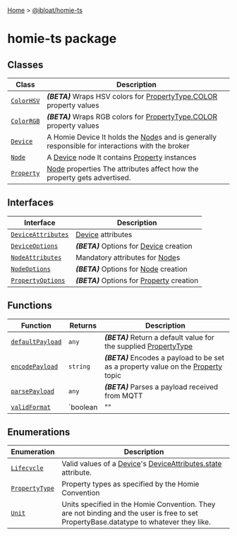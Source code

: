 [Home](./index) &gt; [@ibloat/homie-ts](./homie-ts.md)

# homie-ts package

## Classes

|  Class | Description |
|  --- | --- |
|  [`ColorHSV`](./homie-ts.colorhsv.md) | **_(BETA)_** Wraps HSV colors for [PropertyType.COLOR](./homie-ts.propertytype.color.md) property values |
|  [`ColorRGB`](./homie-ts.colorrgb.md) | **_(BETA)_** Wraps RGB colors for [PropertyType.COLOR](./homie-ts.propertytype.color.md) property values |
|  [`Device`](./homie-ts.device.md) | A Homie Device It holds the [Node](./homie-ts.node.md)<!-- -->s and is generally responsible for interactions with the broker |
|  [`Node`](./homie-ts.node.md) | A [Device](./homie-ts.device.md) node It contains [Property](./homie-ts.property.md) instances |
|  [`Property`](./homie-ts.property.md) | [Node](./homie-ts.node.md) properties The attributes affect how the property gets advertised. |

## Interfaces

|  Interface | Description |
|  --- | --- |
|  [`DeviceAttributes`](./homie-ts.deviceattributes.md) | [Device](./homie-ts.device.md) attributes |
|  [`DeviceOptions`](./homie-ts.deviceoptions.md) | **_(BETA)_** Options for [Device](./homie-ts.device.md) creation |
|  [`NodeAttributes`](./homie-ts.nodeattributes.md) | Mandatory attributes for [Node](./homie-ts.node.md)<!-- -->s |
|  [`NodeOptions`](./homie-ts.nodeoptions.md) | **_(BETA)_** Options for [Node](./homie-ts.node.md) creation |
|  [`PropertyOptions`](./homie-ts.propertyoptions.md) | **_(BETA)_** Options for [Property](./homie-ts.property.md) creation |

## Functions

|  Function | Returns | Description |
|  --- | --- | --- |
|  [`defaultPayload`](./homie-ts.defaultpayload.md) | `any` | **_(BETA)_** Return a default value for the supplied [PropertyType](./homie-ts.propertytype.md) |
|  [`encodePayload`](./homie-ts.encodepayload.md) | `string` | **_(BETA)_** Encodes a payload to be set as a property value on the [Property](./homie-ts.property.md) topic |
|  [`parsePayload`](./homie-ts.parsepayload.md) | `any` | **_(BETA)_** Parses a payload received from MQTT |
|  [`validFormat`](./homie-ts.validformat.md) | `boolean | "" | undefined` | **_(BETA)_** Checks if a given format is valid for the property type |

## Enumerations

|  Enumeration | Description |
|  --- | --- |
|  [`Lifecycle`](./homie-ts.lifecycle.md) | Valid values of a [Device](./homie-ts.device.md)<!-- -->'s [DeviceAttributes.state](./homie-ts.deviceattributes.state.md) attribute. |
|  [`PropertyType`](./homie-ts.propertytype.md) | Property types as specified by the Homie Convention |
|  [`Unit`](./homie-ts.unit.md) | Units specified in the Homie Convention. They are not binding and the user is free to set PropertyBase.datatype to whatever they like. |

